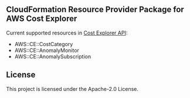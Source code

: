 ## CloudFormation Resource Provider Package for AWS Cost Explorer

Current supported resources in [Cost Explorer API](https://docs.aws.amazon.com/aws-cost-management/latest/APIReference/Welcome.html):

- AWS::CE::CostCategory
- AWS::CE::AnomalyMonitor
- AWS::CE::AnomalySubscription

## License

This project is licensed under the Apache-2.0 License.
